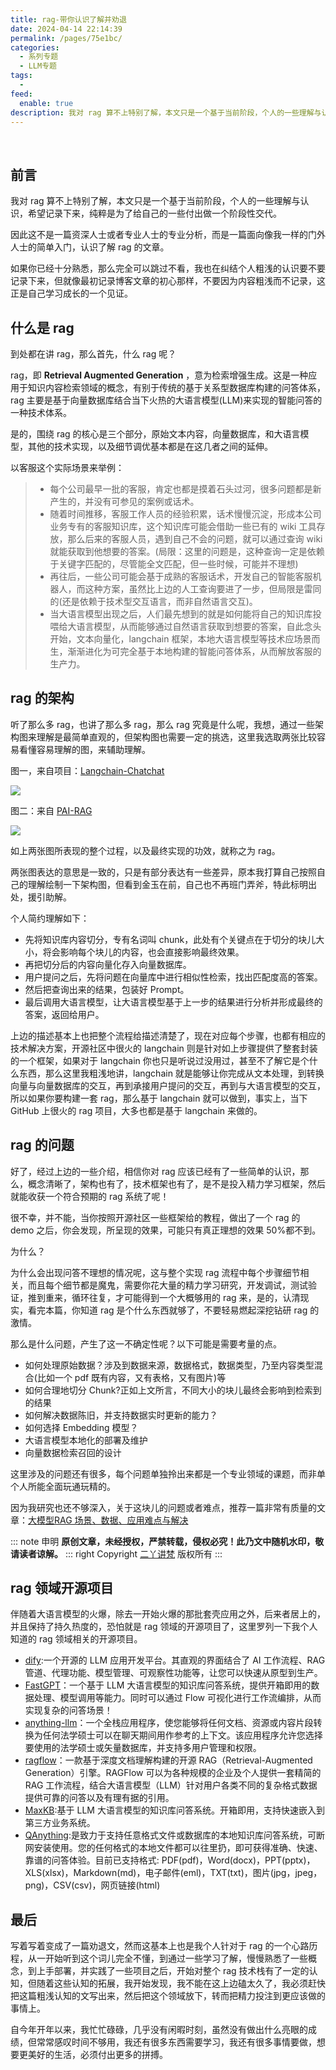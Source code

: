 ```yaml
---
title: rag-带你认识了解并劝退
date: 2024-04-14 22:14:39
permalink: /pages/75e1bc/
categories:
  - 系列专题
  - LLM专题
tags:
  -
feed:
  enable: true
description: 我对 rag 算不上特别了解，本文只是一个基于当前阶段，个人的一些理解与认识，希望记录下来，纯粹是为了给自己的一些付出做一个阶段性交代。因此这不是一篇资深人士或者专业人士的专业分析，而是一篇面向像我一样的门外人士的简单入门，认识了解 rag 的文章。如果你已经十分熟悉，那么完全可以跳过不看，我也在纠结个人粗浅的认识要不要记录下来，但就像最初记录博客文章的初心那样，不要因为内容粗浅而不记录，这正是自己学习成长的一个见证。
---
```


<br><ArticleTopAd></ArticleTopAd>

## 前言

我对 rag 算不上特别了解，本文只是一个基于当前阶段，个人的一些理解与认识，希望记录下来，纯粹是为了给自己的一些付出做一个阶段性交代。

因此这不是一篇资深人士或者专业人士的专业分析，而是一篇面向像我一样的门外人士的简单入门，认识了解 rag 的文章。

如果你已经十分熟悉，那么完全可以跳过不看，我也在纠结个人粗浅的认识要不要记录下来，但就像最初记录博客文章的初心那样，不要因为内容粗浅而不记录，这正是自己学习成长的一个见证。

## 什么是 rag

到处都在讲 rag，那么首先，什么 rag 呢？

rag，即 **Retrieval Augmented Generation** ，意为检索增强生成。这是一种应用于知识内容检索领域的概念，有别于传统的基于关系型数据库构建的问答体系，rag 主要是基于向量数据库结合当下火热的大语言模型(LLM)来实现的智能问答的一种技术体系。

是的，围绕 rag 的核心是三个部分，原始文本内容，向量数据库，和大语言模型，其他的技术实现，以及细节调优基本都是在这几者之间的延伸。

以客服这个实际场景来举例：

> - 每个公司最早一批的客服，肯定也都是摸着石头过河，很多问题都是新产生的，并没有可参见的案例或话术。
> - 随着时间推移，客服工作人员的经验积累，话术慢慢沉淀，形成本公司业务专有的客服知识库，这个知识库可能会借助一些已有的 wiki 工具存放，那么后来的客服人员，遇到自己不会的问题，就可以通过查询 wiki 就能获取到他想要的答案。(局限：这里的问题是，这种查询一定是依赖于关键字匹配的，尽管能全文匹配，但一些时候，可能并不理想)
> - 再往后，一些公司可能会基于成熟的客服话术，开发自己的智能客服机器人，而这种方案，虽然比上边的人工查询要进了一步，但局限是雷同的(还是依赖于技术型交互语言，而非自然语言交互)。
> - 当大语言模型出现之后，人们最先想到的就是如何能将自己的知识库投喂给大语言模型，从而能够通过自然语言获取到想要的答案，自此念头开始，文本向量化，langchain 框架，本地大语言模型等技术应场景而生，渐渐进化为可完全基于本地构建的智能问答体系，从而解放客服的生产力。

## rag 的架构

听了那么多 rag，也讲了那么多 rag，那么 rag 究竟是什么呢，我想，通过一些架构图来理解是最简单直观的，但架构图也需要一定的挑选，这里我选取两张比较容易看懂容易理解的图，来辅助理解。

图一，来自项目：[Langchain-Chatchat](https://github.com/chatchat-space/Langchain-Chatchat)

![](https://t.eryajf.net/imgs/2024/04/1713104154495.png)

图二：来自 [PAI-RAG](https://github.com/aigc-apps/PAI-RAG)

![](https://t.eryajf.net/imgs/2024/04/1713093745798.png)

如上两张图所表现的整个过程，以及最终实现的功效，就称之为 rag。

两张图表达的意思是一致的，只是有部分表达有一些差异，原本我打算自己按照自己的理解绘制一下架构图，但看到金玉在前，自己也不再班门弄斧，特此标明出处，援引助解。

个人简约理解如下：

- 先将知识库内容切分，专有名词叫 chunk，此处有个关键点在于切分的块儿大小，将会影响每个块儿的内容，也会直接影响最终效果。
- 再把切分后的内容向量化存入向量数据库。
- 用户提问之后，先将问题在向量库中进行相似性检索，找出匹配度高的答案。
- 然后把查询出来的结果，包装好 Prompt。
- 最后调用大语言模型，让大语言模型基于上一步的结果进行分析并形成最终的答案，返回给用户。

上边的描述基本上也把整个流程给描述清楚了，现在对应每个步骤，也都有相应的技术解决方案，开源社区中很火的 langchain 则是针对如上步骤提供了整套封装的一个框架，如果对于 langchain 你也只是听说过没用过，甚至不了解它是个什么东西，那么这里我粗浅地讲，langchain 就是能够让你完成从文本处理，到转换向量与向量数据库的交互，再到承接用户提问的交互，再到与大语言模型的交互，所以如果你要构建一套 rag，那么基于 langchain 就可以做到，事实上，当下 GitHub 上很火的 rag 项目，大多也都是基于 langchain 来做的。

## rag 的问题

好了，经过上边的一些介绍，相信你对 rag 应该已经有了一些简单的认识，那么，概念清晰了，架构也有了，技术框架也有了，是不是投入精力学习框架，然后就能收获一个符合预期的 rag 系统了呢！

很不幸，并不能，当你按照开源社区一些框架给的教程，做出了一个 rag 的 demo 之后，你会发现，所呈现的效果，可能只有真正理想的效果 50%都不到。

为什么？

为什么会出现问答不理想的情况呢，这与整个实现 rag 流程中每个步骤细节相关，而且每个细节都是魔鬼，需要你花大量的精力学习研究，开发调试，测试验证，推到重来，循环往复，才可能得到一个大概够用的 rag 来，是的，认清现实，看完本篇，你知道 rag 是个什么东西就够了，不要轻易燃起深挖钻研 rag 的激情。

那么是什么问题，产生了这一不确定性呢？以下可能是需要考量的点。

- 如何处理原始数据？涉及到数据来源，数据格式，数据类型，乃至内容类型混合(比如一个 pdf 既有内容，又有表格，又有图片)等
- 如何合理地切分 Chunk?正如上文所言，不同大小的块儿最终会影响到检索到的结果
- 如何解决数据陈旧，并支持数据实时更新的能力？
- 如何选择 Embedding 模型？
- 大语言模型本地化的部署及维护
- 向量数据检索召回的设计

这里涉及的问题还有很多，每个问题单独拎出来都是一个专业领域的课题，而非单个人所能全面玩通玩精的。

因为我研究也还不够深入，关于这块儿的问题或者难点，推荐一篇非常有质量的文章：[大模型RAG 场景、数据、应用难点与解决](https://zhuanlan.zhihu.com/p/673465732)

::: note 申明
**原创文章<Badge text="eryajf" />，未经授权，严禁转载，侵权必究！此乃文中随机水印，敬请读者谅解。**
::: right
Copyright [二丫讲梵](https://wiki.eryajf.net) 版权所有
:::

## rag 领域开源项目

伴随着大语言模型的火爆，除去一开始火爆的那批套壳应用之外，后来者居上的，并且保持了持久热度的，恐怕就是 rag 领域的开源项目了，这里罗列一下我个人知道的 rag 领域相关的开源项目。

- [dify](https://github.com/langgenius/dify/blob/main/README_CN.md):一个开源的 LLM 应用开发平台。其直观的界面结合了 AI 工作流程、RAG 管道、代理功能、模型管理、可观察性功能等，让您可以快速从原型到生产。
- [FastGPT](https://github.com/labring/FastGPT)：一个基于 LLM 大语言模型的知识库问答系统，提供开箱即用的数据处理、模型调用等能力。同时可以通过 Flow 可视化进行工作流编排，从而实现复杂的问答场景！
- [anything-llm](https://github.com/Mintplex-Labs/anything-llm)：一个全栈应用程序，使您能够将任何文档、资源或内容片段转换为任何法学硕士可以在聊天期间用作参考的上下文。该应用程序允许您选择要使用的法学硕士或矢量数据库，并支持多用户管理和权限。
- [ragflow](https://github.com/infiniflow/ragflow/blob/main/README_zh.md)：一款基于深度文档理解构建的开源 RAG（Retrieval-Augmented Generation）引擎。RAGFlow 可以为各种规模的企业及个人提供一套精简的 RAG 工作流程，结合大语言模型（LLM）针对用户各类不同的复杂格式数据提供可靠的问答以及有理有据的引用。
- [MaxKB](https://github.com/1Panel-dev/MaxKB):基于 LLM 大语言模型的知识库问答系统。开箱即用，支持快速嵌入到第三方业务系统。
- [QAnything](https://github.com/netease-youdao/QAnything):是致力于支持任意格式文件或数据库的本地知识库问答系统，可断网安装使用。您的任何格式的本地文件都可以往里扔，即可获得准确、快速、靠谱的问答体验。目前已支持格式: PDF(pdf)，Word(docx)，PPT(pptx)，XLS(xlsx)，Markdown(md)，电子邮件(eml)，TXT(txt)，图片(jpg，jpeg，png)，CSV(csv)，网页链接(html)

## 最后

写着写着变成了一篇劝退文，然而这基本上也是我个人针对于 rag 的一个心路历程，从一开始听到这个词儿完全不懂，到通过一些学习了解，慢慢熟悉了一些概念，到上手部署，并实践了一些项目之后，开始对整个 rag 技术栈有了一定的认知，但随着这些认知的拓展，我开始发现，我不能在这上边磕太久了，我必须赶快把这篇粗浅认知的文写出来，然后把这个领域放下，转而把精力投注到更应该做的事情上。

自今年开年以来，我忙忙碌碌，几乎没有闲暇时刻，虽然没有做出什么亮眼的成绩，但常常感叹时间不够用，我还有很多东西需要学习，我还有很多事情要做，想要更美好的生活，必须付出更多的拼搏。

<br><ArticleTopAd></ArticleTopAd>